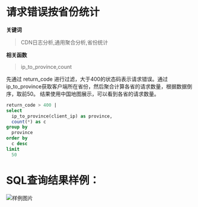 # 请求错误按省份统计
**关键词**
> CDN日志分析,通用聚合分析,省份统计

**相关函数**
> ip_to_province,count

先通过 return_code 进行过滤，大于400的状态码表示请求错误。通过 ip_to_province获取客户端所在省份，然后聚合计算各省的请求数量，根据数据倒序，取前50。
结果使用中国地图展示，可以看到各省的请求数量。





```SQL
return_code > 400 |
select
  ip_to_province(client_ip) as province,
  count(*) as c
group by
  province
order by
  c desc
limit
  50
```

# SQL查询结果样例：

![样例图片](http://slsconsole.oss-cn-hangzhou.aliyuncs.com/sql_sample/%E8%AF%B7%E6%B1%82%E9%94%99%E8%AF%AF%E6%8C%89%E7%9C%81%E4%BB%BD%E7%BB%9F%E8%AE%A11585125270.jpg)